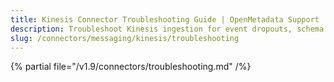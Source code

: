```yaml
---
title: Kinesis Connector Troubleshooting Guide | OpenMetadata Support
description: Troubleshoot Kinesis ingestion for event dropouts, schema mapping issues, or stream configuration errors.
slug: /connectors/messaging/kinesis/troubleshooting
---
```


{% partial file="/v1.9/connectors/troubleshooting.md" /%}
